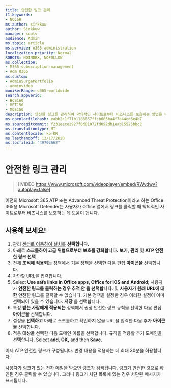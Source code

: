 ```yaml
---
title: 안전한 링크 관리
f1.keywords:
- NOCSH
ms.author: sirkkuw
author: Sirkkuw
manager: scotv
audience: Admin
ms.topic: article
ms.service: o365-administration
localization_priority: Normal
ROBOTS: NOINDEX, NOFOLLOW
ms.collection:
- M365-subscription-management
- Adm_O365
ms.custom:
- AdminSurgePortfolio
- adminvideo
monikerRange: o365-worldwide
search.appverid:
- BCS160
- MET150
- MOE150
description: 안전한 링크를 관리하여 악의적인 사이트로부터 비즈니스를 보호하는 방법을 배워야 합니다.
ms.openlocfilehash: eabb2c1f71b1183867ffcb005ba4f7e44ed6e4b7
ms.sourcegitcommit: f231eece2927f0d01072fd092db1eab15525bbc2
ms.translationtype: MT
ms.contentlocale: ko-KR
ms.lasthandoff: 12/17/2020
ms.locfileid: "49702662"
---
```

# <a name="manage-safe-links"></a>안전한 링크 관리

> [!VIDEO https://www.microsoft.com/videoplayer/embed/RWvdwy?autoplay=false]

이전의 Microsoft 365 ATP 또는 Advanced Threat Protection이라고 하는 Office 365용 Microsoft Defender는 사용자가 Office 앱에서 링크를 클릭할 때 악의적인 사이트로부터 비즈니스를 보호하는 데 도움이 됩니다.

## <a name="try-it"></a>사용해 보세요!

1. 관리 [센터로 이동하여 설치를](https://admin.microsoft.com) **선택합니다.**
1. 아래로 **스크롤하여 고급 위협으로부터 보호를 강화합니다.** **보기,** **관리** 및 **ATP 안전한 링크 선택**
1. 전체 **조직에 적용되는** 정책에서 기본  정책을 선택한 다음 편집 **아이콘을** 선택합니다.
1. 차단할 URL을 입력합니다.
1. Select **Use safe links in Office apps, Office for iOS and Android**; 사용자가 **안전한 링크를 클릭하는 경우 추적 안 을 선택합니다.** 및 **사용자가 원래 URL에 대한** 안전한 링크를 클릭할 수 없습니다. 기본 정책을 설정한 경우 이러한 설정이 이미 선택되어 있을 수 있습니다. **저장** 을 선택합니다.
1. 특정 **받는 사람에게 적용되는** 정책에서 권장 안전한 링크 규칙을 선택한 다음 편집 **아이콘을** 선택합니다.
1. 설정을 **선택하고** 아래로 스크롤하고 확인하지 않을 URL을 입력한 다음 추가 **아이콘을** 선택합니다.
1. 적용 **대상을** 선택한 다음 도메인 이름을 선택합니다. 규칙을 적용할 추가 도메인을 선택합니다. Select **add**, **OK,** and then **Save.**

이제 ATP 안전한 링크가 구성됩니다. 변경 내용을 적용하는 데 최대 30분을 허용합니다.

사용자가 링크가 있는 전자 메일을 받으면 링크가 검색됩니다. 링크가 안전한 것으로 확인된 경우 클릭할 수 있습니다. 그러나 링크가 차단 목록에 있는 경우 차단된 메시지가 표시됩니다.